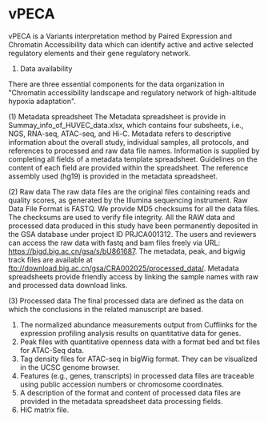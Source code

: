 # vPECA
vPECA is a Variants interpretation method by Paired Expression and Chromatin Accessibility data which can identify active and active selected regulatory elements and their gene regulatory network.


1. Data availability

There are three essential components for the data organization in "Chromatin accessibility landscape and regulatory network of high-altitude hypoxia adaptation".

(1) Metadata spreadsheet
The Metadata spreadsheet is provide in Summay_info_of_HUVEC_data.xlsx, which contains four subsheets, i.e., NGS, RNA-seq, ATAC-seq, and Hi-C. Metadata refers to descriptive information about the overall study, individual samples, all protocols, and references to processed and raw data file names. Information is supplied by completing all fields of a metadata template spreadsheet. Guidelines on the content of each field are provided within the spreadsheet. The reference assembly used (hg19) is provided in the metadata spreadsheet.

(2) Raw data
The raw data files are the original files containing reads and quality scores, as generated by the Illumina sequencing instrument. Raw Data File Format is FASTQ. We provide MD5 checksums for all the data files. The checksums are used to verify file integrity. All the RAW data and processed data produced in this study have been permanently deposited in the GSA database under project ID PRJCA001312. The users and reviewers can access the raw data with fastq and bam files freely via URL:  https://bigd.big.ac.cn/gsa/s/bU861687. 
The metadata, peak, and bigwig track files are available at
ftp://download.big.ac.cn/gsa/CRA002025/processed_data/.
Metadata spreadsheets provide friendly access by linking the sample names with raw and processed data download links.

(3) Processed data
The final processed data are defined as the data on which the conclusions in the related manuscript are based. 
1) The normalized abundance measurements output from Cufflinks for the expression profiling analysis results on quantitative data for genes. 
2) Peak files with quantitative openness data with a format bed and txt files for ATAC-Seq data. 
3) Tag density files for ATAC-seq in bigWig format. They can be visualized in the UCSC genome browser. 
4) Features (e.g., genes, transcripts) in processed data files are traceable using public accession numbers or chromosome coordinates. 
5) A description of the format and content of processed data files are provided in the metadata spreadsheet data processing fields. 
6) HiC matrix file.

